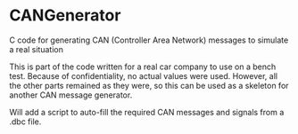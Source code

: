 # CANGenerator
C code for generating CAN (Controller Area Network) messages to simulate a real situation


This is part of the code written for a real car company to use on a bench test. Because of confidentiality, no actual values were used.
However, all the other parts remained as they were, so this can be used as a skeleton for another CAN message generator. 

Will add a script to auto-fill the required CAN messages and signals from a .dbc file.
